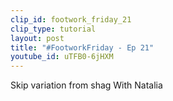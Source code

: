 ```yaml
---
clip_id: footwork_friday_21
clip_type: tutorial
layout: post
title: "#FootworkFriday - Ep 21"
youtube_id: uTFB0-6jHXM
---
```


Skip variation from shag
With Natalia